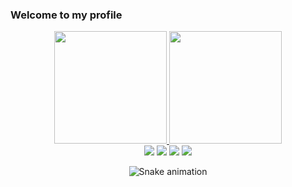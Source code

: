 ### Welcome to my profile
<div align="center">
  <a href="https://github.com/ViniciusRed">
  <img height="180em" src="https://github-readme-stats.vercel.app/api?username=ViniciusRed&show_icons=true&theme=dark&include_all_commits=true&count_private=true"/>
  <img height="180em" src="https://github-readme-stats.vercel.app/api/top-langs/?username=ViniciusRed&layout=compact&langs_count=7&theme=dark"/>
</div>

<div align="center"> 
  <!-- Youtube -->
  <a href="https://www.youtube.com/channel/UCbubQMQ5ISLTQIasmS3htiw" target="_blank"><img src="https://img.shields.io/badge/YouTube-FF0000?style=for-the-badge&logo=youtube&logoColor=white" target="_blank"></a>
   <!-- Instagram -->
  <a href="" target="_blank"><img src="https://img.shields.io/badge/-Instagram-%23E4405F?style=for-the-badge&logo=instagram&logoColor=white" target="_blank"></a>
   <!-- Twitch -->
 	<a href="https://www.twitch.tv/Vinicius_Red12" target="_blank"><img src="https://img.shields.io/badge/Twitch-9146FF?style=for-the-badge&logo=twitch&logoColor=white" target="_blank"></a>
   <!-- Discord -->
 <a href="" target="_blank"><img src="https://img.shields.io/badge/Discord-7289DA?style=for-the-badge&logo=discord&logoColor=white" target="_blank"></a> 
 
![Snake animation](https://github.com/ViniciusRed/ViniciusRed/blob/output/github-contribution-grid-snake.svg)
 
</div>
